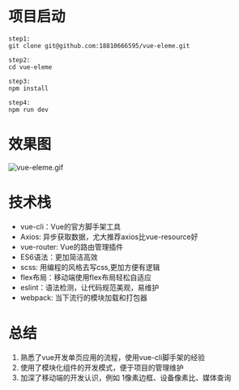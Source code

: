 # 项目启动
```
step1:
git clone git@github.com:18810666595/vue-eleme.git

step2:
cd vue-eleme

step3:
npm install

step4:
npm run dev
```

# 效果图
![vue-eleme.gif](https://ooo.0o0.ooo/2017/07/09/5961a0e413dcc.gif)

# 技术栈
- vue-cli：Vue的官方脚手架工具
- Axios: 异步获取数据，尤大推荐axios比vue-resource好
- vue-router: Vue的路由管理插件
- ES6语法：更加简洁高效
- scss: 用编程的风格去写css,更加方便有逻辑
- flex布局：移动端使用flex布局轻松自适应
- eslint：语法检测，让代码规范美观，易维护
- webpack: 当下流行的模块加载和打包器


# 总结
1. 熟悉了vue开发单页应用的流程，使用vue-cli脚手架的经验
2. 使用了模块化组件的开发模式，便于项目的管理维护
3. 加深了移动端的开发认识，例如 1像素边框、设备像素比、媒体查询
